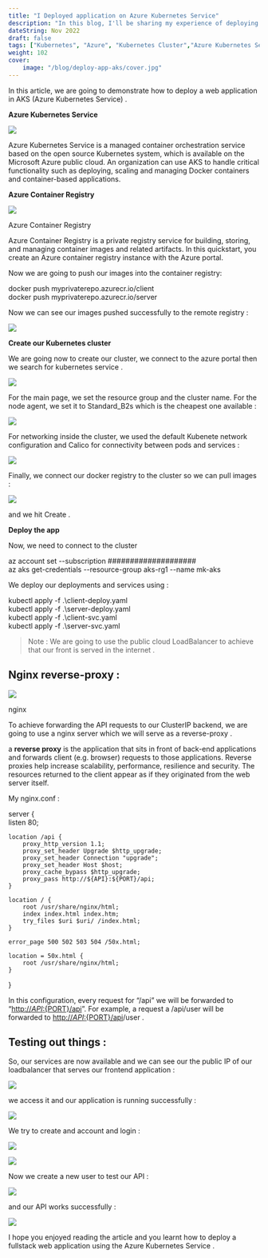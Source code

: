 ```yaml
---
title: "I Deployed application on Azure Kubernetes Service"
description: "In this blog, I'll be sharing my experience of deploying an application on Azure Kubernetes Service (AKS)."
dateString: Nov 2022
draft: false
tags: ["Kubernetes", "Azure", "Kubernetes Cluster","Azure Kubernetes Service","Web Development"]
weight: 102
cover:
    image: "/blog/deploy-app-aks/cover.jpg"
---
```


In this article, we are going to demonstrate how to deploy a web application in AKS (Azure Kubernetes Service) .

**Azure Kubernetes Service**

![](https://miro.medium.com/v2/resize:fit:700/1*eRd_vLThUJ3kcEp49CID4w.png)

Azure Kubernetes Service is a managed container orchestration service based on the open source Kubernetes system, which is available on the Microsoft Azure public cloud. An organization can use AKS to handle critical functionality such as deploying, scaling and managing Docker containers and container-based applications.

**Azure Container Registry**

![](https://miro.medium.com/v2/resize:fit:600/1*_ypMqRLb6CkDCZQrX4dxwg.png)

Azure Container Registry

Azure Container Registry is a private registry service for building, storing, and managing container images and related artifacts. In this quickstart, you create an Azure container registry instance with the Azure portal.

Now we are going to push our images into the container registry:

docker push myprivaterepo.azurecr.io/client  
docker push myprivaterepo.azurecr.io/server

Now we can see our images pushed successfully to the remote registry :

![](https://miro.medium.com/v2/resize:fit:700/1*o3gsQkAqSTO7tNnndDxijg.png)

**Create our Kubernetes cluster**

We are going now to create our cluster, we connect to the azure portal then we search for kubernetes service .

![](https://miro.medium.com/v2/resize:fit:700/1*t0te_-NCq7yO7CnD_i84Pg.png)

For the main page, we set the resource group and the cluster name. For the node agent, we set it to Standard_B2s which is the cheapest one available :

![](https://miro.medium.com/v2/resize:fit:700/1*dHNPlRjV8zm8bfMXHviw5w.png)

For networking inside the cluster, we used the default Kubenete network configuration and Calico for connectivity between pods and services :

![](https://miro.medium.com/v2/resize:fit:700/1*tLHuVdqWC_Oq8VCXNNDitg.png)

Finally, we connect our docker registry to the cluster so we can pull images :

![](https://miro.medium.com/v2/resize:fit:700/1*59giraSf_RJLX_lIH6JGPQ.png)

and we hit Create .

**Deploy the app**

Now, we need to connect to the cluster

az account set --subscription ####################  
az aks get-credentials --resource-group aks-rg1 --name mk-aks

We deploy our deployments and services using :

 kubectl apply -f .\client-deploy.yaml  
 kubectl apply -f .\server-deploy.yaml  
 kubectl apply -f .\client-svc.yaml  
 kubectl apply -f .\server-svc.yaml

> Note : We are going to use the public cloud LoadBalancer to achieve that our front is served in the internet .

## Nginx reverse-proxy :

![](https://miro.medium.com/v2/resize:fit:324/1*QHrIz-Zm8TU_INJyJOmbbw.png)

nginx

To achieve forwarding the API requests to our ClusterIP backend, we are going to use a nginx server which we will serve as a reverse-proxy .

a  **reverse proxy**  is the application that sits in front of back-end applications and forwards client (e.g. browser) requests to those applications. Reverse proxies help increase scalability, performance, resilience and security. The resources returned to the client appear as if they originated from the web server itself.

My nginx.conf :

server {  
    listen 80;  
  
    location /api {  
        proxy_http_version 1.1;  
        proxy_set_header Upgrade $http_upgrade;  
        proxy_set_header Connection "upgrade";  
        proxy_set_header Host $host;  
        proxy_cache_bypass $http_upgrade;  
        proxy_pass http://${API}:${PORT}/api;   
    }  
  
    location / {  
        root /usr/share/nginx/html;  
        index index.html index.htm;  
        try_files $uri $uri/ /index.html;  
    }  
  
    error_page 500 502 503 504 /50x.html;  
  
    location = 50x.html {  
        root /usr/share/nginx/html;  
    }  
}

In this configuration, every request for “/api” we will be forwarded to “[http://${API}:${PORT}/api](https://medium.com/$%7BAPI%7D:$%7BPORT%7D/api)”. For example, a request a /api/user will be forwarded to  [http://${API}:${PORT}/api](https://medium.com/$%7BAPI%7D:$%7BPORT%7D/api)/user .

## Testing out things :

So, our services are now available and we can see our the public IP of our loadbalancer that serves our frontend application :

![](https://miro.medium.com/v2/resize:fit:700/1*KoqxkyODcaKDbJMRFMS50g.png)

we access it and our application is running successfully :

![](https://miro.medium.com/v2/resize:fit:700/1*BppHDjvoUoDmWZQ8xBd-bw.png)

We try to create and account and login :

![](https://miro.medium.com/v2/resize:fit:399/1*IHeBFrl1hv9kD3VaTGnelg.png)

![](https://miro.medium.com/v2/resize:fit:700/1*2nUumO_8ZYF2gykK30tn_Q.png)

Now we create a new user to test our API :

![](https://miro.medium.com/v2/resize:fit:700/1*L1ntuz-a919lrOqXolwm7A.png)

and our API works successfully :

![](https://miro.medium.com/v2/resize:fit:700/1*bo4e7XRxZ2wZy7gSrMHREA.png)

I hope you enjoyed reading the article and you learnt how to deploy a fullstack web application using the Azure Kubernetes Service .